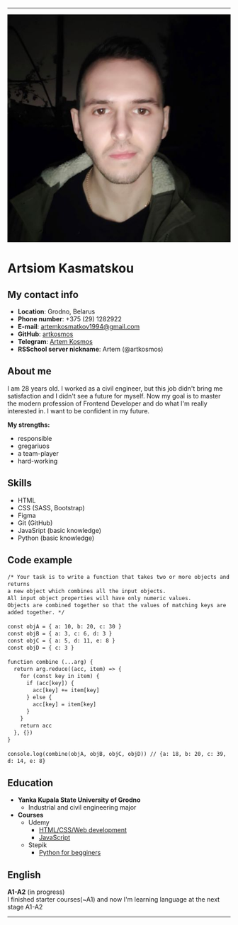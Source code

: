 ------
![my photo](img/myphoto.jpg)
# **Artsiom Kasmatskou**

## **My contact info**

* **Location**: Grodno, Belarus
* **Phone number**: +375 (29) 1282922
* **E-mail**: artemkosmatkov1994@gmail.com
* **GitHub**: [artkosmos](https://github.com/artkosmos "The link to my GitHub")
* **Telegram**: [Artem Kosmos](https://t.me/art_kosmos "The link to my Telegram")
* **RSSchool server nickname**: Artem (@artkosmos)

## **About me**

I am 28 years old. I worked as a civil engineer, but this job didn't bring me satisfaction and I didn't see a future for myself. Now my goal is to master the modern profession of Frontend Developer and do what I'm really interested in. I want to be confident in my future.

**My strengths:**
+ responsible
+ gregariuos
+ a team-player
+ hard-working

## **Skills**

+ HTML
+ CSS (SASS, Bootstrap)
+ Figma
+ Git (GitHub)
+ JavaSript (basic knowledge)
+ Python (basic knowledge)

## **Code example**

```
/* Your task is to write a function that takes two or more objects and returns
a new object which combines all the input objects.
All input object properties will have only numeric values.
Objects are combined together so that the values of matching keys are added together. */

const objA = { a: 10, b: 20, c: 30 }
const objB = { a: 3, c: 6, d: 3 }
const objC = { a: 5, d: 11, e: 8 }
const objD = { c: 3 }

function combine (...arg) {
  return arg.reduce((acc, item) => {
    for (const key in item) {
      if (acc[key]) {
        acc[key] += item[key]
      } else {
        acc[key] = item[key]
      }
    }
    return acc
  }, {})
}

console.log(combine(objA, objB, objC, objD)) // {a: 18, b: 20, c: 39, d: 14, e: 8}
```

## **Education**

+ **Yanka Kupala State University of Grodno**
  + Industrial and civil engineering major
+ **Courses**
  + Udemy
    + [HTML/CSS/Web development](https://www.udemy.com/share/101Wy2/ "The link to the course")
    + [JavaScript](https://www.udemy.com/share/105CnW/ "The link to the course")
  + Stepik
    + [Python for begginers](https://stepik.org/course/58852/promo "The link to the course")

## **English**

**A1-A2** (in progress)\
I finished starter courses(~A1) and now I'm learning language at the next stage A1-A2

------